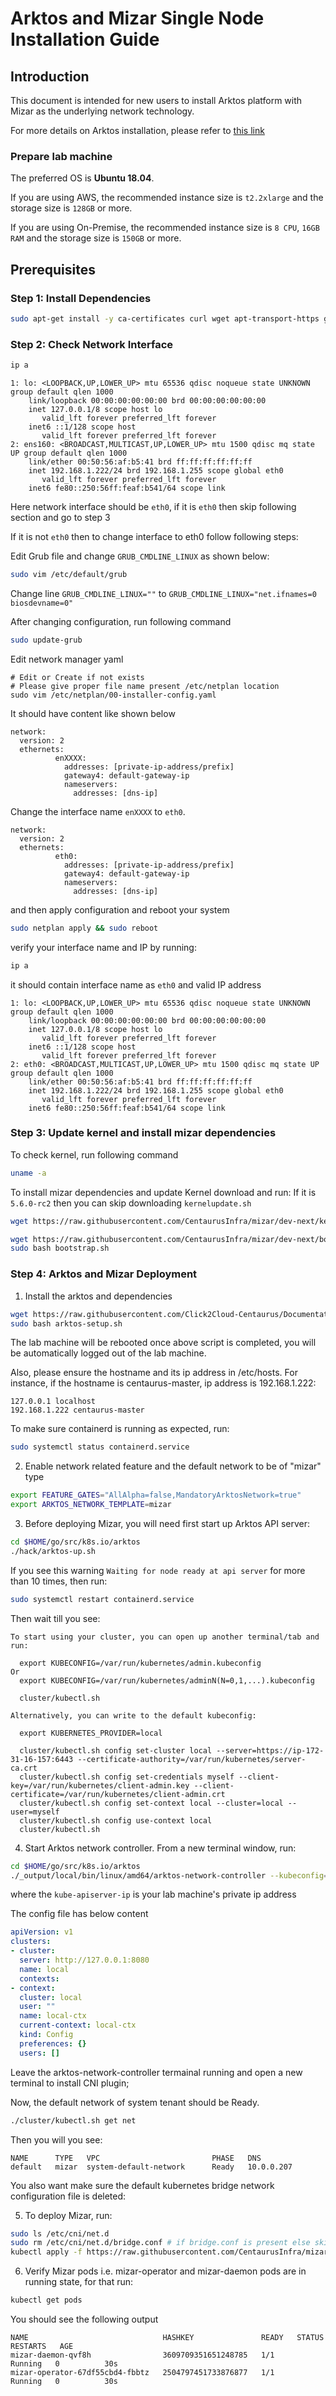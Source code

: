 # Arktos and Mizar Single Node Installation Guide

## Introduction

This document is intended for new users to install Arktos platform with Mizar as the underlying network technology.

For more details on Arktos installation, please refer to [this link](https://github.com/centaurus-cloud/arktos/blob/master/docs/setup-guide/arktos-enforces-network-feature.md)

### Prepare lab machine 

The preferred OS is **Ubuntu 18.04**.

If you are using AWS, the recommended instance size is ```t2.2xlarge``` and the storage size is ```128GB``` or more.

If you are using On-Premise, the recommended instance size is ```8 CPU```, ```16GB RAM``` and the storage size is ```150GB``` or more.

## Prerequisites
### Step 1: Install Dependencies
```bash
sudo apt-get install -y ca-certificates curl wget apt-transport-https gnupg lsb-release vim
```
### Step 2: Check Network Interface
```bash
ip a
```

```text
1: lo: <LOOPBACK,UP,LOWER_UP> mtu 65536 qdisc noqueue state UNKNOWN group default qlen 1000
    link/loopback 00:00:00:00:00:00 brd 00:00:00:00:00:00
    inet 127.0.0.1/8 scope host lo
       valid_lft forever preferred_lft forever
    inet6 ::1/128 scope host
       valid_lft forever preferred_lft forever
2: ens160: <BROADCAST,MULTICAST,UP,LOWER_UP> mtu 1500 qdisc mq state UP group default qlen 1000
    link/ether 00:50:56:af:b5:41 brd ff:ff:ff:ff:ff:ff
    inet 192.168.1.222/24 brd 192.168.1.255 scope global eth0
       valid_lft forever preferred_lft forever
    inet6 fe80::250:56ff:feaf:b541/64 scope link
```
Here network interface should be `eth0`, if it is `eth0` then skip following section and go to step 3

If it is not `eth0` then to change interface to eth0 follow following steps:

Edit Grub file and change `GRUB_CMDLINE_LINUX` as shown below:

```bash
sudo vim /etc/default/grub
```

Change line `GRUB_CMDLINE_LINUX=""` to `GRUB_CMDLINE_LINUX="net.ifnames=0 biosdevname=0"`

After changing configuration, run following command

```bash
sudo update-grub
```

Edit network manager yaml

```
# Edit or Create if not exists
# Please give proper file name present /etc/netplan location
sudo vim /etc/netplan/00-installer-config.yaml 
```
It should have content like shown below
```text
network:
  version: 2
  ethernets:
          enXXXX:
            addresses: [private-ip-address/prefix]
            gateway4: default-gateway-ip
            nameservers:
              addresses: [dns-ip]
```

Change the interface name ```enXXXX``` to ```eth0```.

```text
network:
  version: 2
  ethernets:
          eth0:
            addresses: [private-ip-address/prefix]
            gateway4: default-gateway-ip
            nameservers:
              addresses: [dns-ip]
```

and then apply configuration and reboot your system

```bash
sudo netplan apply && sudo reboot
```

verify your interface name and IP by running:
```bash
ip a
```
it should contain interface name as ```eth0``` and valid IP address
```text
1: lo: <LOOPBACK,UP,LOWER_UP> mtu 65536 qdisc noqueue state UNKNOWN group default qlen 1000
    link/loopback 00:00:00:00:00:00 brd 00:00:00:00:00:00
    inet 127.0.0.1/8 scope host lo
       valid_lft forever preferred_lft forever
    inet6 ::1/128 scope host
       valid_lft forever preferred_lft forever
2: eth0: <BROADCAST,MULTICAST,UP,LOWER_UP> mtu 1500 qdisc mq state UP group default qlen 1000
    link/ether 00:50:56:af:b5:41 brd ff:ff:ff:ff:ff:ff
    inet 192.168.1.222/24 brd 192.168.1.255 scope global eth0
       valid_lft forever preferred_lft forever
    inet6 fe80::250:56ff:feaf:b541/64 scope link
```

### Step 3: Update kernel and install mizar dependencies
To check kernel, run following command

```bash
uname -a
```

To install mizar dependencies and update Kernel download and run:
If it is `5.6.0-rc2` then you can skip downloading ```kernelupdate.sh```
```bash
wget https://raw.githubusercontent.com/CentaurusInfra/mizar/dev-next/kernelupdate.sh
```
```bash
wget https://raw.githubusercontent.com/CentaurusInfra/mizar/dev-next/bootstrap.sh
sudo bash bootstrap.sh
```

### Step 4: Arktos and Mizar Deployment
1. Install the arktos and dependencies

```bash
wget https://raw.githubusercontent.com/Click2Cloud-Centaurus/Documentation/main/deployment_scripts/arktos-setup.sh
sudo bash arktos-setup.sh
```
The lab machine will be rebooted once above script is completed, you will be automatically logged out of the lab machine.

Also, please ensure the hostname and its ip address in /etc/hosts. For instance, if the hostname is centaurus-master, ip address is 192.168.1.222:
```text
127.0.0.1 localhost
192.168.1.222 centaurus-master
```

To make sure containerd is running as expected, run:

```bash
sudo systemctl status containerd.service
```
2. Enable network related feature and the default network to be of "mizar" type
```bash
export FEATURE_GATES="AllAlpha=false,MandatoryArktosNetwork=true"
export ARKTOS_NETWORK_TEMPLATE=mizar
```
3. Before deploying Mizar, you will need first start up Arktos API server:

```bash
cd $HOME/go/src/k8s.io/arktos
./hack/arktos-up.sh
```

If you see this warning ```Waiting for node ready at api server``` for more than 10 times, then run:

```bash
sudo systemctl restart containerd.service
```

Then wait till you see:

```text
To start using your cluster, you can open up another terminal/tab and run:

  export KUBECONFIG=/var/run/kubernetes/admin.kubeconfig
Or
  export KUBECONFIG=/var/run/kubernetes/adminN(N=0,1,...).kubeconfig

  cluster/kubectl.sh

Alternatively, you can write to the default kubeconfig:

  export KUBERNETES_PROVIDER=local

  cluster/kubectl.sh config set-cluster local --server=https://ip-172-31-16-157:6443 --certificate-authority=/var/run/kubernetes/server-ca.crt
  cluster/kubectl.sh config set-credentials myself --client-key=/var/run/kubernetes/client-admin.key --client-certificate=/var/run/kubernetes/client-admin.crt
  cluster/kubectl.sh config set-context local --cluster=local --user=myself
  cluster/kubectl.sh config use-context local
  cluster/kubectl.sh
```

4. Start Arktos network controller. From a new terminal window, run:
```bash
cd $HOME/go/src/k8s.io/arktos
./_output/local/bin/linux/amd64/arktos-network-controller --kubeconfig=/var/run/kubernetes/admin.kubeconfig --kube-apiserver-ip=xxx.xxx.xxx.xxx
```
where the ```kube-apiserver-ip``` is your lab machine's private ip address

The config file has below content

```yaml
apiVersion: v1
clusters:
- cluster:
  server: http://127.0.0.1:8080
  name: local
  contexts:
- context:
  cluster: local
  user: ""
  name: local-ctx
  current-context: local-ctx
  kind: Config
  preferences: {}
  users: []
```
Leave the arktos-network-controller termainal running and open a new terminal to install CNI plugin;

Now, the default network of system tenant should be Ready.
```bash
./cluster/kubectl.sh get net
```
Then you will you see:
```text
NAME      TYPE   VPC                         PHASE   DNS
default   mizar  system-default-network      Ready   10.0.0.207
```

You also want make sure the default kubernetes bridge network configuration file is deleted:

5. To deploy Mizar, run:

```bash
sudo ls /etc/cni/net.d
sudo rm /etc/cni/net.d/bridge.conf # if bridge.conf is present else skip this command
kubectl apply -f https://raw.githubusercontent.com/CentaurusInfra/mizar/dev-next/etc/deploy/deploy.mizar.yaml
```

6. Verify Mizar pods i.e. mizar-operator and mizar-daemon pods are in running state, for that run:

```bash
kubectl get pods
```
You should see the following output
```text
NAME                              HASHKEY               READY   STATUS    RESTARTS   AGE
mizar-daemon-qvf8h                3609709351651248785   1/1     Running   0          30s
mizar-operator-67df55cbd4-fbbtz   2504797451733876877   1/1     Running   0          30s
```
